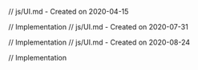 // js/UI.md - Created on 2020-04-15

// Implementation
// js/UI.md - Created on 2020-07-31

// Implementation
// js/UI.md - Created on 2020-08-24

// Implementation
